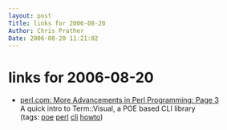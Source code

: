 ```yaml
---
layout: post
Title: links for 2006-08-20  
Author: Chris Prather
Date: 2006-08-20 11:21:02
---
```


# links for 2006-08-20
<ul class="delicious">
	<li>
		<div class="delicious-link"><a href="http://www.perl.com/pub/a/2006/01/26/more_advanced_perl.html?page=3">perl.com: More Advancements in Perl Programming: Page 3</a></div>
		<div class="delicious-extended">A quick intro to Term::Visual, a POE based CLI library</div>
		<div class="delicious-tags">(tags: <a href="http://del.icio.us/perigrin/poe">poe</a> <a href="http://del.icio.us/perigrin/perl">perl</a> <a href="http://del.icio.us/perigrin/cli">cli</a> <a href="http://del.icio.us/perigrin/howto">howto</a>)</div>
	</li>
</ul>


